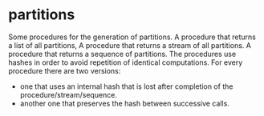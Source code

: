 # partitions
Some procedures for the generation of partitions.
A procedure that returns a list of all partitions,
A procedure that returns a stream of all partitions.
A procedure that returns a sequence of partitions.
The procedures use hashes in order to avoid repetition of identical computations.
For every procedure there are two versions:
- one that uses an internal hash that is lost after completion of the procedure/stream/sequence.
- another one that preserves the hash between successive calls.
